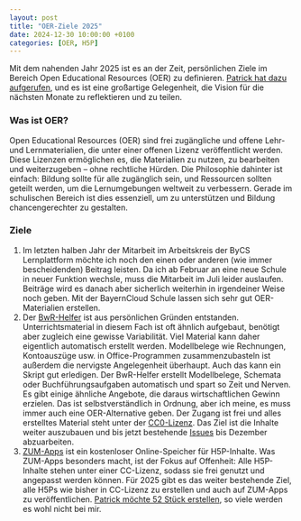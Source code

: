 ```yaml
---
layout: post
title: "OER-Ziele 2025"
date: 2024-12-30 10:00:00 +0100
categories: [OER, H5P]
---
```

Mit dem nahenden Jahr 2025 ist es an der Zeit, persönlichen Ziele im Bereich Open Educational Resources (OER) zu definieren. [Patrick hat dazu aufgerufen](https://bildung.social/deck/@PatrickLeTerrier/113740820957656410), und es ist eine großartige Gelegenheit, die Vision für die nächsten Monate zu reflektieren und zu teilen.

### Was ist OER?
Open Educational Resources (OER) sind frei zugängliche und offene Lehr- und Lernmaterialien, die unter einer offenen Lizenz veröffentlicht werden. Diese Lizenzen ermöglichen es, die Materialien zu nutzen, zu bearbeiten und weiterzugeben – ohne rechtliche Hürden. Die Philosophie dahinter ist einfach: Bildung sollte für alle zugänglich sein, und Ressourcen sollten geteilt werden, um die Lernumgebungen weltweit zu verbessern. Gerade im schulischen Bereich ist dies essenziell, um zu unterstützen und Bildung chancengerechter zu gestalten.

### Ziele

1. Im letzten halben Jahr der Mitarbeit im Arbeitskreis der ByCS Lernplattform möchte ich noch den einen oder anderen (wie immer bescheidenden) Beitrag leisten. Da ich ab Februar an eine neue Schule in neuer Funktion wechsle, muss die Mitarbeit im Juli leider auslaufen. Beiträge wird es danach aber sicherlich weiterhin in irgendeiner Weise noch geben. Mit der BayernCloud Schule lassen sich sehr gut OER-Materialien erstellen.
2. Der [BwR-Helfer](https://oer.fdagner.de/bwr/index.html) ist aus persönlichen Gründen entstanden. Unterrichtsmaterial in diesem Fach ist oft ähnlich aufgebaut, benötigt aber zugleich eine gewisse Variabilität. Viel Material kann daher eigentlich automatisch erstellt werden. Modellbelege wie Rechnungen, Kontoauszüge usw. in Office-Programmen zusammenzubasteln ist außerdem die nervigste Angelegenheit überhaupt. Auch das kann ein Skript gut erledigen. Der BwR-Helfer erstellt Modellbelege, Schemata oder Buchführungsaufgaben automatisch und spart so Zeit und Nerven. Es gibt einige ähnliche Angebote, die daraus wirtschaftlichen Gewinn erzielen. Das ist selbstverständlich in Ordnung, aber ich meine, es muss immer auch eine OER-Alternative geben. Der Zugang ist frei und alles erstelltes Material steht unter der [CC0-Lizenz](https://creativecommons.org/publicdomain/mark/1.0/deed.de). Das Ziel ist die Inhalte weiter auszubauen und bis jetzt bestehende [Issues](https://github.com/fdagner/bwr/issues) bis Dezember abzuarbeiten.
3. [ZUM-Apps](https://apps.zum.de/) ist ein kostenloser Online-Speicher für H5P-Inhalte. Was ZUM-Apps besonders macht, ist der Fokus auf Offenheit: Alle H5P-Inhalte stehen unter einer CC-Lizenz, sodass sie frei genutzt und angepasst werden können. Für 2025 gibt es das weiter bestehende Ziel, alle H5Ps wie bisher in CC-Lizenz zu erstellen und auch auf ZUM-Apps zu veröffentlichen. [Patrick möchte 52 Stück erstellen](https://bildung.social/deck/@PatrickLeTerrier/113740820957656410), so viele werden es wohl nicht bei mir.


